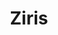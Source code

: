 ---
title: Ziris
sort: 2
role:
  - Design / Motion
  - Fullstack Dev
when: 2019 – present
description: Ziris offers courses in the field of art history in combination with photography. Art theory and practical assignments are linked.
descriptionLong: Ziris offers courses in the field of art history in combination with photography. Art theory and practical assignments are linked. Since its foundation in 2007, I have been taking care of the design and development of the website.
image: zi/ziris-hero.jpg
visit: https://ziris.nl
color:
  foreground: "#820186"
  background: "#e0e0e0"
items:
  - src: zi/ziris-01.jpg
  - src: zi/ziris-02.jpg
  - src: zi/ziris-03.jpg
  - src: zi/ziris-04.jpg
---